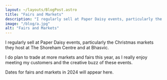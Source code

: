 ```yaml
---
layout: ~/layouts/BlogPost.astro
title: "Fairs and Markets"
description: "I regularly sell at Paper Daisy events, particularly the Christmas markets they host at The Shoreham Centre and at Bhasvic."
image: "/blog/a.jpg"
alt: "Fairs and Markets"
---
```


I regularly sell at Paper Daisy events, particularly the Christmas markets they host at The Shoreham Centre and at Bhasvic.

I do plan to trade at more markets and fairs this year, as I really enjoy meeting my customers and the creative buzz of these events.

Dates for fairs and markets in 2024 will appear here.